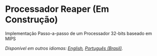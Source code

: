 # Processador Reaper (Em Construção)
Implementação Passo-a-passo de um Processador 32-bits baseado em MIPS

*Disponível em outros idiomas: [English](README.md), [Português (Brasil)](README.pt-br.md).*
